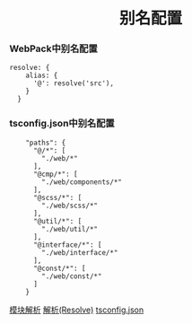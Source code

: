 # <center>别名配置</center>
### WebPack中别名配置
````
resolve: {
    alias: {
      '@': resolve('src'),
    }
  }
````
### tsconfig.json中别名配置
````
    "paths": {
      "@/*": [
        "./web/*"
      ],
      "@cmp/*": [
        "./web/components/*"
      ],
      "@scss/*": [
        "./web/scss/*"
      ],
      "@util/*": [
        "./web/util/*"
      ],
      "@interface/*": [
        "./web/interface/*"
      ],
      "@const/*": [
        "./web/const/*"
      ]
    }
````
[模块解析](https://www.tslang.cn/docs/handbook/module-resolution.html)
[解析(Resolve)](https://webpack.docschina.org/configuration/resolve/)
[tsconfig.json](https://www.tslang.cn/docs/handbook/tsconfig-json.html)